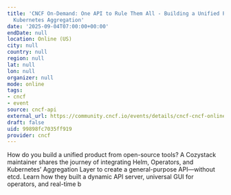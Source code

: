 ```yaml
---
title: 'CNCF On-Demand: One API to Rule Them All - Building a Unified Platform with
  Kubernetes Aggregation'
date: '2025-09-04T07:00:00+00:00'
endDate: null
location: Online (US)
city: null
country: null
region: null
lat: null
lon: null
organizer: null
mode: online
tags:
- cncf
- event
source: cncf-api
external_url: https://community.cncf.io/events/details/cncf-cncf-online-programs-presents-cncf-on-demand-one-api-to-rule-them-all-building-a-unified-platform-with-kubernetes-aggregation/
draft: false
uid: 99898fc7035ff919
provider: cncf
---
```

How do you build a unified product from open-source tools? A Cozystack maintainer shares the journey of integrating Helm, Operators, and Kubernetes’ Aggregation Layer to create a general-purpose API—without etcd. Learn how they built a dynamic API server, universal GUI for operators, and real-time b
